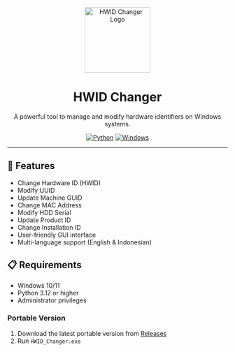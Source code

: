 <div align="center">
  <img src="assets/icon.ico" alt="HWID Changer Logo" width="150" height="150">
  <h1>HWID Changer</h1>
  <p>A powerful tool to manage and modify hardware identifiers on Windows systems.</p>

  [![Python](https://img.shields.io/badge/python-3.12-blue.svg)](https://python.org)
  [![Windows](https://img.shields.io/badge/platform-Windows-blue.svg)](https://windows.com)
</div>

---

## 🚀 Features

- Change Hardware ID (HWID)
- Modify UUID
- Update Machine GUID
- Change MAC Address
- Modify HDD Serial
- Update Product ID
- Change Installation ID
- User-friendly GUI interface
- Multi-language support (English & Indonesian)

## 📋 Requirements

- Windows 10/11
- Python 3.12 or higher
- Administrator privileges

### Portable Version
1. Download the latest portable version from [Releases](https://github.com/enowdev/hwid-changer/releases)
2. Run `HWID_Changer.exe`
